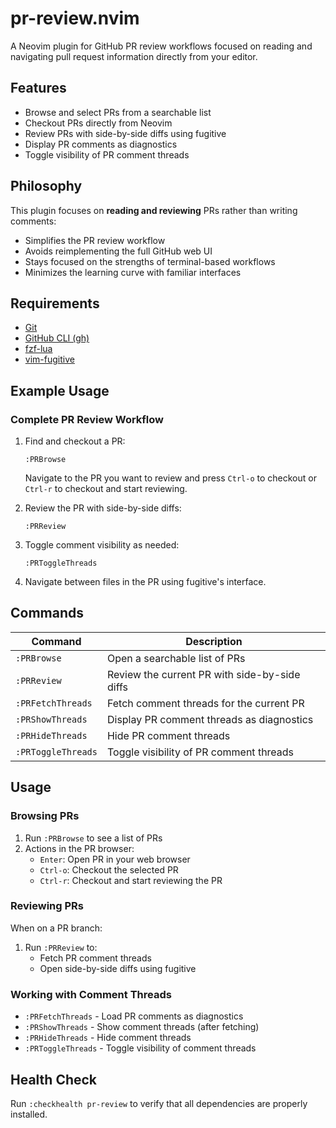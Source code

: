 pr-review.nvim
===

A Neovim plugin for GitHub PR review workflows focused on reading and navigating pull request information directly from your editor.

## Features

- Browse and select PRs from a searchable list
- Checkout PRs directly from Neovim
- Review PRs with side-by-side diffs using fugitive
- Display PR comments as diagnostics
- Toggle visibility of PR comment threads

## Philosophy

This plugin focuses on **reading and reviewing** PRs rather than writing comments:

- Simplifies the PR review workflow
- Avoids reimplementing the full GitHub web UI
- Stays focused on the strengths of terminal-based workflows
- Minimizes the learning curve with familiar interfaces

## Requirements

- [Git](https://git-scm.com/)
- [GitHub CLI (gh)](https://cli.github.com/)
- [fzf-lua](https://github.com/ibhagwan/fzf-lua)
- [vim-fugitive](https://github.com/tpope/vim-fugitive)

## Example Usage

### Complete PR Review Workflow

1. Find and checkout a PR:
   ```
   :PRBrowse
   ```
   Navigate to the PR you want to review and press `Ctrl-o` to checkout or `Ctrl-r` to checkout and start reviewing.

2. Review the PR with side-by-side diffs:
   ```
   :PRReview
   ```

3. Toggle comment visibility as needed:
   ```
   :PRToggleThreads
   ```

4. Navigate between files in the PR using fugitive's interface.

## Commands

| Command | Description |
|---------|-------------|
| `:PRBrowse` | Open a searchable list of PRs |
| `:PRReview` | Review the current PR with side-by-side diffs |
| `:PRFetchThreads` | Fetch comment threads for the current PR |
| `:PRShowThreads` | Display PR comment threads as diagnostics |
| `:PRHideThreads` | Hide PR comment threads |
| `:PRToggleThreads` | Toggle visibility of PR comment threads |

## Usage

### Browsing PRs

1. Run `:PRBrowse` to see a list of PRs
2. Actions in the PR browser:
   - `Enter`: Open PR in your web browser
   - `Ctrl-o`: Checkout the selected PR
   - `Ctrl-r`: Checkout and start reviewing the PR

### Reviewing PRs

When on a PR branch:

1. Run `:PRReview` to:
   - Fetch PR comment threads
   - Open side-by-side diffs using fugitive

### Working with Comment Threads

- `:PRFetchThreads` - Load PR comments as diagnostics
- `:PRShowThreads` - Show comment threads (after fetching)
- `:PRHideThreads` - Hide comment threads
- `:PRToggleThreads` - Toggle visibility of comment threads

## Health Check

Run `:checkhealth pr-review` to verify that all dependencies are properly installed.
